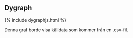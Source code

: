 ## Dygraph

{% include dygraphjs.html %}

Denna graf borde visa källdata som kommer från en .csv-fil.